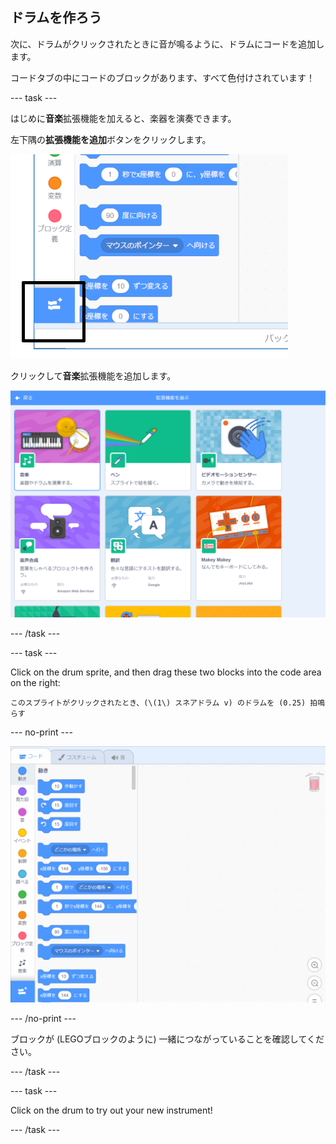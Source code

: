 ## ドラムを作ろう

次に、ドラムがクリックされたときに音が鳴るように、ドラムにコードを追加します。

コードタブの中にコードのブロックがあります、すべて色付けされています！

\--- task \---

はじめに**音楽**拡張機能を加えると、楽器を演奏できます。

左下隅の**拡張機能を追加**ボタンをクリックします。

![強調表示された拡張ボタンを追加](images/add-extension-annotated.png)

クリックして**音楽**拡張機能を追加します。

![ハイライトされた音楽拡張機能](images/click-music-annotated.png)

\--- /task \---

\--- task \---

Click on the drum sprite, and then drag these two blocks into the code area on the right:

```blocks3
このスプライトがクリックされたとき、(\(1\) スネアドラム v) のドラムを (0.25) 拍鳴らす
```

\--- no-print \---

![スクリーンショット](images/connect-block.gif)

\--- /no-print \---

ブロックが (LEGOブロックのように) 一緒につながっていることを確認してください。

\--- /task \---

\--- task \---

Click on the drum to try out your new instrument!

\--- /task \---